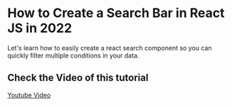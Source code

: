 # How to Create a Search Bar in React JS in 2022

Let's learn how to easily create a react search component so you can quickly filter multiple conditions in your data.

## Check the Video of this tutorial

[Youtube Video](https://youtu.be/rDhZVyrr98s)
